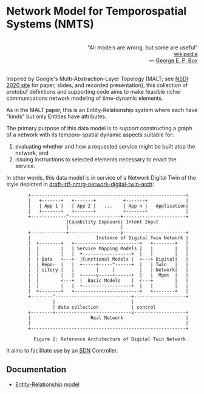 # Network Model for Temporospatial Systems (NMTS)

<div style="text-align: right">
<br/>
"All models are wrong, but some are useful"<br/>
<a href="https://en.wikipedia.org/wiki/All_models_are_wrong">wikipedia</a><br/>
&mdash; <a href="https://en.wikipedia.org/wiki/George_E._P._Box">George E. P. Box</a><br/>
<br/>
</div>

Inspired by Google's Multi-Abstraction-Layer Topology (MALT; see
[NSDI 2020 site](https://www.usenix.org/conference/nsdi20/presentation/mogul)
for paper, slides, and recorded presentation), this collection of protobuf
definitions and supporting code aims to make feasible richer communications
network modeling of time-dynamic elements.

As in the MALT paper, this is an Entity-Relationship system where each
have "kinds" but only Entities have attributes.

The primary purpose of this data model is to support constructing a graph
of a network with its temporo-spatial dynamic aspects suitable for:
1. evaluating whether and how a requested service might be built atop the network, and
1. issuing instructions to selected elements necessary to enact the service.

In other words, this data model is in service of a Network Digital Twin
of the style depicted in [draft-irtf-nmrg-network-digital-twin-arch](https://datatracker.ietf.org/doc/html/draft-irtf-nmrg-network-digital-twin-arch-04#section-6):
```
        +---------------------------------------------------------+
        |   +-------+   +-------+          +-------+              |
        |   | App 1 |   | App 2 |   ...    | App n |   Application|
        |   +-------+   +-------+          +-------+              |
        +-------------^-------------------+-----------------------+
                      |Capability Exposure| Intent Input
                      |                   |
        +-------------+-------------------v-----------------------+
        |                        Instance of Digital Twin Network |
        |  +--------+   +------------------------+   +--------+   |
        |  |        |   | Service Mapping Models |   |        |   |
        |  |        |   |  +------------------+  |   |        |   |
        |  | Data   +--->  |Functional Models |  +---> Digital|   |
        |  | Repo-  |   |  +-----+-----^------+  |   | Twin   |   |
        |  | sitory |   |        |     |         |   | Network|   |
        |  |        |   |  +-----v-----+------+  |   |  Mgmt  |   |
        |  |        <---+  |  Basic Models    |  <---+        |   |
        |  |        |   |  +------------------+  |   |        |   |
        |  +--------+   +------------------------+   +--------+   |
        +--------^----------------------------+-------------------+
                 |                            |
                 | data collection            | control
        +--------+----------------------------v-------------------+
        |                      Real Network                       |
        |                                                         |
        +---------------------------------------------------------+

          Figure 2: Reference Architecture of Digital Twin Network
```
It aims to facilitate use by an [SDN](https://www.rfc-editor.org/rfc/rfc7426.html)
Controller.

## Documentation

* [Entity-Relationship model](docs/entity_relationship.md)
